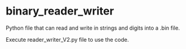 # binary_reader_writer
Python file that can read and write in strings and digits into a .bin file.

Execute reader_writer_V2.py file to use the code.

